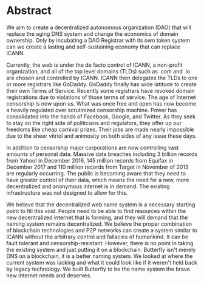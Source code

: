 # Abstract

We aim to create a decentralized autonomous organization \(DAO\) that will replace the aging DNS system and change the economics of domain ownership. Only by incubating a DAO Registrar with its own token system can we create a lasting and self-sustaining economy that can replace ICANN. 

Currently, the web is under the de facto control of ICANN, a non-profit organization, and all of the top level domains \(TLDs\) such as .com and .io are chosen and controlled by ICANN. ICANN then delegates the TLDs to one or more registrars like GoDaddy. GoDaddy finally has wide latitude to create their own Terms of Service. Recently some registrars have revoked domain registrations due to violations of those terms of service. The age of Internet censorship is now upon us. What was once free and open has now become a heavily regulated over scrutinized censorship machine. Power has consolidated into the hands of Facebook, Google, and Twitter. As they seek to stay on the right side of politicians and regulators, they offer up our freedoms like cheap carnival prizes. Their jobs are made nearly impossible due to the sheer vitriol and animosity on both sides of any issue these days. 

In addition to censorship major corporations are now controlling vast amounts of personal data. Massive data breaches including 3 billion records from Yahoo! in December 2016, 145 million records from Equifax in December 2017 and 110 million records from Target in November of 2013 are regularly occurring. The public is becoming aware that they need to have greater control of their data, which means the need for a new, more decentralized and anonymous internet is in demand. The existing infrastructure was not designed to allow for this. 

We believe that the decentralized web name system is a necessary starting point to fill this void. People need to be able to find resources within the new decentralized internet that is forming, and they will demand that the naming system remains decentralized. We believe the proper combination of blockchain technologies and P2P networks can create a system similar to ICANN without the arbitrary control and fallacies of humankind. It can be fault tolerant and censorship-resistant. However, there is no point in taking the existing system and just putting it on a blockchain. Butterfly isn't merely DNS on a blockchain, it is a better naming system. We looked at where the current system was lacking and what it could look like if it weren't held back by legacy technology. We built Butterfly to be the name system the brave new internet needs and deserves.

